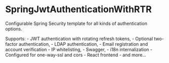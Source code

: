 # SpringJwtAuthenticationWithRTR
Configurable Spring Security template for all kinds of authentication options. 

Supports:
	- JWT authentication with rotating refresh tokens, 
	- Optional two-factor authentication, 
	- LDAP authentication, 
	- Email registration and account verification
	- IP whitelisting, 
	- Swagger, 
	- i18n internalization 
	- Configured for one-way-ssl and cors
	- React frontend
	- and more... 